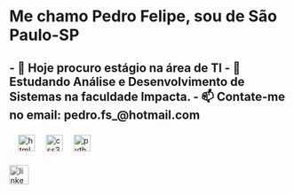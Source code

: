 
<h1 align="left">Me chamo Pedro Felipe, sou de São Paulo-SP </h1>


<h2 align="left">- 🔭 Hoje procuro estágio na área de TI 
- 🌱 Estudando Análise e Desenvolvimento de Sistemas na faculdade Impacta. 
- 📫 Contate-me no email:  pedro.fs_@hotmail.com</h2>

###




<div align="left">
  <img width="12" />
  <img src="https://cdn.jsdelivr.net/gh/devicons/devicon/icons/html5/html5-original.svg" height="30" alt="html5 logo"  />
  <img width="12" />
  <img src="https://cdn.jsdelivr.net/gh/devicons/devicon/icons/css3/css3-original.svg" height="30" alt="css3 logo"  />
  <img width="12" />
  <img src="https://cdn.jsdelivr.net/gh/devicons/devicon/icons/python/python-original.svg" height="30" alt="python logo"  />
  <img width="12" />
</div>

###
  <a href= "https://www.linkedin.com/in/pedro-felipe-st/" >
  <img src="https://img.shields.io/static/v1?message=LinkedIn&logo=linkedin&label=&color=0077B5&logoColor=white&labelColor=&style=for-the-badge" height="35" alt="linkedin logo"  />

